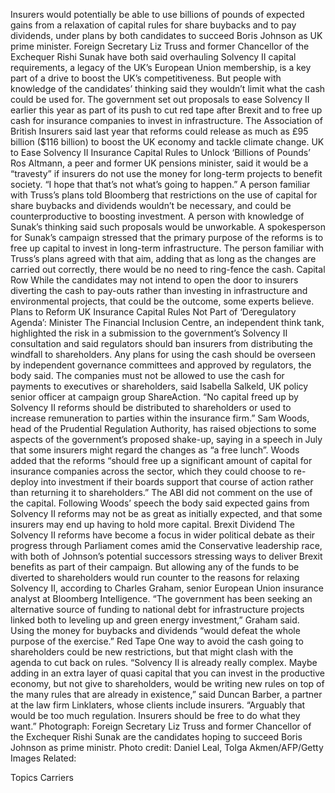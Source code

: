 Insurers would potentially be able to use billions of pounds of expected gains from a relaxation of capital rules for share buybacks and to pay dividends, under plans by both candidates to succeed Boris Johnson as UK prime minister.
Foreign Secretary Liz Truss and former Chancellor of the Exchequer Rishi Sunak have both said overhauling Solvency II capital requirements, a legacy of the UK’s European Union membership, is a key part of a drive to boost the UK’s competitiveness. But people with knowledge of the candidates’ thinking said they wouldn’t limit what the cash could be used for.
The government set out proposals to ease Solvency II earlier this year as part of its push to cut red tape after Brexit and to free up cash for insurance companies to invest in infrastructure. The Association of British Insurers said last year that reforms could release as much as £95 billion ($116 billion) to boost the UK economy and tackle climate change.
UK to Ease Solvency II Insurance Capital Rules to Unlock ‘Billions of Pounds’
Ros Altmann, a peer and former UK pensions minister, said it would be a “travesty” if insurers do not use the money for long-term projects to benefit society. “I hope that that’s not what’s going to happen.”
A person familiar with Truss’s plans told Bloomberg that restrictions on the use of capital for share buybacks and dividends wouldn’t be necessary, and could be counterproductive to boosting investment. A person with knowledge of Sunak’s thinking said such proposals would be unworkable.
A spokesperson for Sunak’s campaign stressed that the primary purpose of the reforms is to free up capital to invest in long-term infrastructure. The person familiar with Truss’s plans agreed with that aim, adding that as long as the changes are carried out correctly, there would be no need to ring-fence the cash.
Capital Row
While the candidates may not intend to open the door to insurers diverting the cash to pay-outs rather than investing in infrastructure and environmental projects, that could be the outcome, some experts believe.
Plans to Reform UK Insurance Capital Rules Not Part of ‘Deregulatory Agenda’: Minister
The Financial Inclusion Centre, an independent think tank, highlighted the risk in a submission to the government’s Solvency II consultation and said regulators should ban insurers from distributing the windfall to shareholders. Any plans for using the cash should be overseen by independent governance committees and approved by regulators, the body said.
The companies must not be allowed to use the cash for payments to executives or shareholders, said Isabella Salkeld, UK policy senior officer at campaign group ShareAction. “No capital freed up by Solvency II reforms should be distributed to shareholders or used to increase remuneration to parties within the insurance firm.”
Sam Woods, head of the Prudential Regulation Authority, has raised objections to some aspects of the government’s proposed shake-up, saying in a speech in July that some insurers might regard the changes as “a free lunch”.
Woods added that the reforms “should free up a significant amount of capital for insurance companies across the sector, which they could choose to re-deploy into investment if their boards support that course of action rather than returning it to shareholders.”
The ABI did not comment on the use of the capital. Following Woods’ speech the body said expected gains from Solvency II reforms may not be as great as initially expected, and that some insurers may end up having to hold more capital.
Brexit Dividend
The Solvency II reforms have become a focus in wider political debate as their progress through Parliament comes amid the Conservative leadership race, with both of Johnson’s potential successors stressing ways to deliver Brexit benefits as part of their campaign.
But allowing any of the funds to be diverted to shareholders would run counter to the reasons for relaxing Solvency II, according to Charles Graham, senior European Union insurance analyst at Bloomberg Intelligence.
“The government has been seeking an alternative source of funding to national debt for infrastructure projects linked both to leveling up and green energy investment,” Graham said. Using the money for buybacks and dividends “would defeat the whole purpose of the exercise.”
Red Tape
One way to avoid the cash going to shareholders could be new restrictions, but that might clash with the agenda to cut back on rules.
“Solvency II is already really complex. Maybe adding in an extra layer of quasi capital that you can invest in the productive economy, but not give to shareholders, would be writing new rules on top of the many rules that are already in existence,” said Duncan Barber, a partner at the law firm Linklaters, whose clients include insurers. “Arguably that would be too much regulation. Insurers should be free to do what they want.”
Photograph: Foreign Secretary Liz Truss and former Chancellor of the Exchequer Rishi Sunak are the candidates hoping to succeed Boris Johnson as prime ministr. Photo credit: Daniel Leal, Tolga Akmen/AFP/Getty Images
Related:

Topics
Carriers
